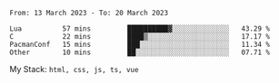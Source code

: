 <!--START_SECTION:waka-->

```text
From: 13 March 2023 - To: 20 March 2023

Lua          57 mins         ██████████▓░░░░░░░░░░░░░░   43.29 %
C            22 mins         ████▒░░░░░░░░░░░░░░░░░░░░   17.17 %
PacmanConf   15 mins         ███░░░░░░░░░░░░░░░░░░░░░░   11.34 %
Other        10 mins         ██░░░░░░░░░░░░░░░░░░░░░░░   07.71 %
```

<!--END_SECTION:waka-->
My Stack: `html, css, js, ts, vue`
